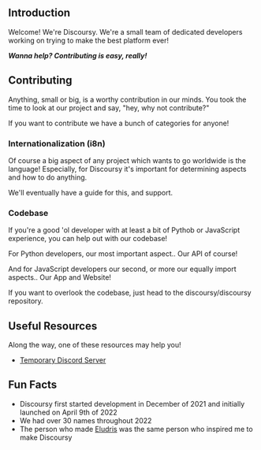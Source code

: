 ## Introduction

Welcome! We're Discoursy.
We're a small team of dedicated developers
working on trying to make the best platform ever! 

***Wanna help? Contributing is easy, really!***

## Contributing

Anything, small or big, is a worthy contribution
in our minds. You took the time to look at our project and say, "hey, why not contribute?"

If you want to contribute we have a bunch of categories for anyone!

### Internationalization (i8n)

Of course a big aspect of any project which wants to go worldwide is the language!
Especially, for Discoursy it's important for determining aspects and how to do anything.

We'll eventually have a guide for this, and support.

### Codebase

If you're a good 'ol developer with at least a bit of Pythob or JavaScript experience, you can help out with our codebase!

For Python developers, our most important aspect.. Our API of course!

And for JavaScript developers our second, or more our equally import aspects.. Our App and Website!

If you want to overlook the codebase, just head to the discoursy/discoursy repository.

## Useful Resources

Along the way, one of these resources may help you!

- [Temporary Discord Server](https://discord.gg/8fYVNRxRDc)

## Fun Facts

- Discoursy first started development in December of 2021 and initially launched on April 9th of 2022
- We had over 30 names throughout 2022
- The person who made [Eludris](https://github.com/eludris) was the same person who inspired me to make Discoursy
